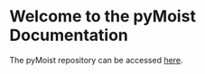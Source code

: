 # Welcome to the pyMoist Documentation

The pyMoist repository can be accessed [here](https://github.com/GEOS-ESM/GEOSgcm_GridComp/tree/dsl/develop/GEOSagcm_GridComp/GEOSphysics_GridComp/GEOSmoist_GridComp/pyMoist).
